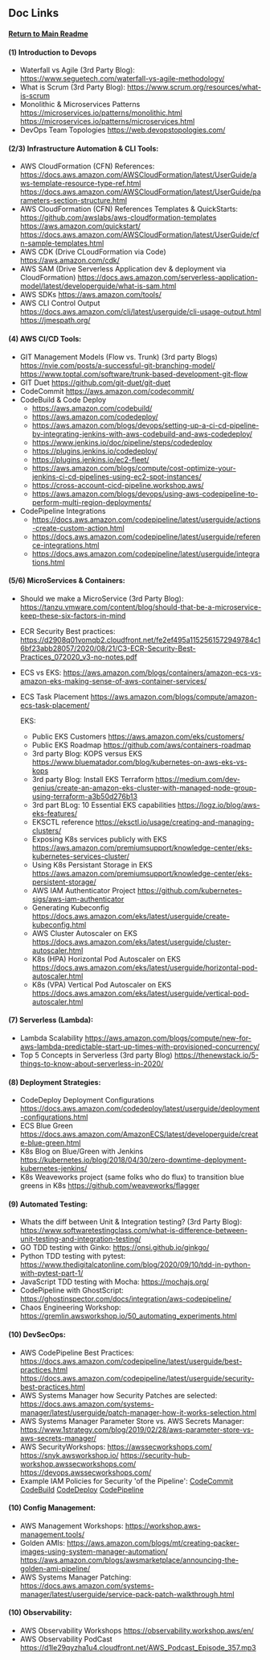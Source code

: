 ## Doc Links

#### [Return to Main Readme](https://github.com/virtmerlin/mglab-share-devops#links)

#### (1) Introduction to Devops

- Waterfall vs Agile (3rd Party Blog):
  https://www.seguetech.com/waterfall-vs-agile-methodology/
- What is Scrum (3rd Party Blog):
  https://www.scrum.org/resources/what-is-scrum
- Monolithic & Microservices Patterns
  https://microservices.io/patterns/monolithic.html
  https://microservices.io/patterns/microservices.html
- DevOps Team Topologies
  https://web.devopstopologies.com/

#### (2/3) Infrastructure Automation & CLI Tools:

- AWS CloudFormation (CFN) References:
  https://docs.aws.amazon.com/AWSCloudFormation/latest/UserGuide/aws-template-resource-type-ref.html
  https://docs.aws.amazon.com/AWSCloudFormation/latest/UserGuide/parameters-section-structure.html
- AWS CloudFormation (CFN) References Templates & QuickStarts:
  https://github.com/awslabs/aws-cloudformation-templates
  https://aws.amazon.com/quickstart/
  https://docs.aws.amazon.com/AWSCloudFormation/latest/UserGuide/cfn-sample-templates.html
- AWS CDK (Drive CLoudFormation via Code)
  https://aws.amazon.com/cdk/
- AWS SAM (Drive Serverless Application dev & deployment via CloudFormation)
  https://docs.aws.amazon.com/serverless-application-model/latest/developerguide/what-is-sam.html
- AWS SDKs
  https://aws.amazon.com/tools/
- AWS CLI Control Output
  https://docs.aws.amazon.com/cli/latest/userguide/cli-usage-output.html
  https://jmespath.org/

#### (4) AWS CI/CD Tools:

- GIT Management Models (Flow vs. Trunk) (3rd party Blogs)
  https://nvie.com/posts/a-successful-git-branching-model/
  https://www.toptal.com/software/trunk-based-development-git-flow
- GIT Duet
  https://github.com/git-duet/git-duet
- CodeCommit
  https://aws.amazon.com/codecommit/
- CodeBuild & Code Deploy
  - https://aws.amazon.com/codebuild/
  - https://aws.amazon.com/codedeploy/
  - https://aws.amazon.com/blogs/devops/setting-up-a-ci-cd-pipeline-by-integrating-jenkins-with-aws-codebuild-and-aws-codedeploy/
  - https://www.jenkins.io/doc/pipeline/steps/codedeploy
  - https://plugins.jenkins.io/codedeploy/
  - https://plugins.jenkins.io/ec2-fleet/
  - https://aws.amazon.com/blogs/compute/cost-optimize-your-jenkins-ci-cd-pipelines-using-ec2-spot-instances/
  - https://cross-account-cicd-pipeline.workshop.aws/
  - https://aws.amazon.com/blogs/devops/using-aws-codepipeline-to-perform-multi-region-deployments/
- CodePipeline Integrations
  - https://docs.aws.amazon.com/codepipeline/latest/userguide/actions-create-custom-action.html
  - https://docs.aws.amazon.com/codepipeline/latest/userguide/reference-integrations.html
  - https://docs.aws.amazon.com/codepipeline/latest/userguide/integrations.html

#### (5/6) MicroServices & Containers:

- Should we make a MicroService (3rd Party Blog):
  https://tanzu.vmware.com/content/blog/should-that-be-a-microservice-keep-these-six-factors-in-mind
- ECR Security Best practices:
  https://d2908q01vomqb2.cloudfront.net/fe2ef495a1152561572949784c16bf23abb28057/2020/08/21/C3-ECR-Security-Best-Practices_072020_v3-no-notes.pdf
- ECS vs EKS:
  https://aws.amazon.com/blogs/containers/amazon-ecs-vs-amazon-eks-making-sense-of-aws-container-services/
- ECS Task Placement
  https://aws.amazon.com/blogs/compute/amazon-ecs-task-placement/

  EKS:

  - Public EKS Customers
    https://aws.amazon.com/eks/customers/
  - Public EKS Roadmap
    https://github.com/aws/containers-roadmap
  - 3rd party Blog: KOPS versus EKS
    https://www.bluematador.com/blog/kubernetes-on-aws-eks-vs-kops
  - 3rd party Blog: Install EKS Terraform
    https://medium.com/dev-genius/create-an-amazon-eks-cluster-with-managed-node-group-using-terraform-a3b50d276b13
  - 3rd part BLog: 10 Essential EKS capabilities
    https://logz.io/blog/aws-eks-features/
  - EKSCTL reference
    https://eksctl.io/usage/creating-and-managing-clusters/
  - Exposing K8s services publicly with EKS
    https://aws.amazon.com/premiumsupport/knowledge-center/eks-kubernetes-services-cluster/
  - Using K8s Persistant Storage in EKS
    https://aws.amazon.com/premiumsupport/knowledge-center/eks-persistent-storage/
  - AWS IAM Authenticator Project
    https://github.com/kubernetes-sigs/aws-iam-authenticator
  - Generating Kubeconfig
    https://docs.aws.amazon.com/eks/latest/userguide/create-kubeconfig.html
  - AWS Cluster Autoscaler on EKS
    https://docs.aws.amazon.com/eks/latest/userguide/cluster-autoscaler.html
  - K8s (HPA) Horizontal Pod Autoscaler on EKS
    https://docs.aws.amazon.com/eks/latest/userguide/horizontal-pod-autoscaler.html
  - K8s (VPA) Vertical Pod Autoscaler on EKS
    https://docs.aws.amazon.com/eks/latest/userguide/vertical-pod-autoscaler.html

#### (7) Serverless (Lambda):

- Lambda Scalability
  https://aws.amazon.com/blogs/compute/new-for-aws-lambda-predictable-start-up-times-with-provisioned-concurrency/
- Top 5 Concepts in Serverless (3rd party Blog)
  https://thenewstack.io/5-things-to-know-about-serverless-in-2020/

#### (8) Deployment Strategies:

- CodeDeploy Deployment Configurations
  https://docs.aws.amazon.com/codedeploy/latest/userguide/deployment-configurations.html
- ECS Blue Green
  https://docs.aws.amazon.com/AmazonECS/latest/developerguide/create-blue-green.html
- K8s Blog on Blue/Green with Jenkins
  https://kubernetes.io/blog/2018/04/30/zero-downtime-deployment-kubernetes-jenkins/
- K8s Weaveworks project (same folks who do flux) to transition blue greens in K8s
  https://github.com/weaveworks/flagger

#### (9) Automated Testing:

- Whats the diff between Unit & Integration testing? (3rd Party Blog):
  https://www.softwaretestingclass.com/what-is-difference-between-unit-testing-and-integration-testing/
- GO TDD testing with Ginko:
  https://onsi.github.io/ginkgo/
- Python TDD testing with pytest:
  https://www.thedigitalcatonline.com/blog/2020/09/10/tdd-in-python-with-pytest-part-1/
- JavaScript TDD testing with Mocha:
  https://mochajs.org/
- CodePipeline with GhostScript:
  https://ghostinspector.com/docs/integration/aws-codepipeline/
- Chaos Engineering Workshop:
  https://gremlin.awsworkshop.io/50_automating_experiments.html

#### (10) DevSecOps:

- AWS CodePipeline Best Practices:
  https://docs.aws.amazon.com/codepipeline/latest/userguide/best-practices.html
  https://docs.aws.amazon.com/codepipeline/latest/userguide/security-best-practices.html
- AWS Systems Manager how Security Patches are selected:
  https://docs.aws.amazon.com/systems-manager/latest/userguide/patch-manager-how-it-works-selection.html
- AWS Systems Manager Parameter Store vs. AWS Secrets Manager:
  https://www.1strategy.com/blog/2019/02/28/aws-parameter-store-vs-aws-secrets-manager/
- AWS SecurityWorkshops:
  https://awssecworkshops.com/
  https://snyk.awsworkshop.io/
  https://security-hub-workshop.awssecworkshops.com/
  https://devops.awssecworkshops.com/
- Example IAM Policies for Security 'of the Pipeline':
  [CodeCommit](https://docs.aws.amazon.com/codecommit/latest/userguide/auth-and-access-control-iam-identity-based-access-control.html)
  [CodeBuild](https://docs.aws.amazon.com/codebuild/latest/userguide/auth-and-access-control-iam-identity-based-access-control.html)
  [CodeDeploy](https://docs.aws.amazon.com/codedeploy/latest/userguide/security_iam_id-based-policy-examples.html)
  [CodePipeline](https://docs.aws.amazon.com/codepipeline/latest/userguide/security_iam_id-based-policy-examples.html)

#### (10) Config Management:

- AWS Management Workshops:
  https://workshop.aws-management.tools/
- Golden AMIs:
  https://aws.amazon.com/blogs/mt/creating-packer-images-using-system-manager-automation/
  https://aws.amazon.com/blogs/awsmarketplace/announcing-the-golden-ami-pipeline/
- AWS Systems Manager Patching:
  https://docs.aws.amazon.com/systems-manager/latest/userguide/service-pack-patch-walkthrough.html

#### (10) Observability:

- AWS Observability Workshops
  https://observability.workshop.aws/en/
- AWS Observability PodCast
  https://d1le29qyzha1u4.cloudfront.net/AWS_Podcast_Episode_357.mp3

